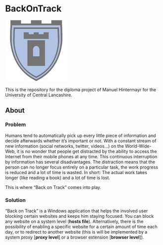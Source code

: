 # BackOnTrack

<img src="BackOnTrack/BackOnTrack.SharedResources/Resources/Logo.png" alt="Logo" width="200" height="200" />

This is the repository for the diploma project of Manuel Hintermayr for the University of Central Lancashire.

## About

### Problem

Humans tend to automatically pick up every little piece of information and decide afterwards whether it’s important or not. With a constant stream of new information (social networks, twitter, videos...) on the
World-Wide-Web, it is no wonder that people get distracted by the ability to access the Internet from their mobile phones at any time.
This continuous interruption by information has several disadvantages. The distraction means that the person can no longer focus entirely on a particular task, the work progress is reduced and a lot of time is wasted. In short: The actual work takes longer (like reading a book) and a lot of time is lost.

This is where “Back on Track” comes into play.

### Solution

“Back on Track” is a Windows application that helps the involved user blocking certain websites and keeps him staying focused. You can block any website on a system level (**hosts file**). Alternatively, there is the possibility of enabling a specific website for a certain amount of time each day, or to redirect to another website (this is will be implemented by a system proxy [**proxy level**] or a browser extension [**browser level**]).
